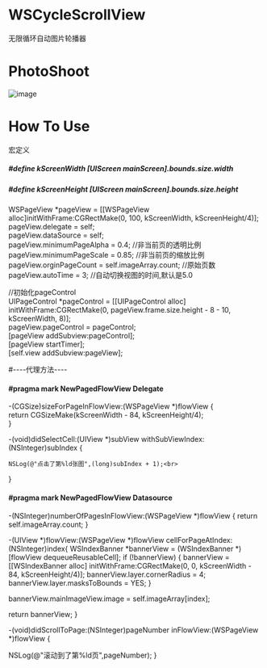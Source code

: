 # WSCycleScrollView
无限循环自动图片轮播器


# PhotoShoot
![image](https://github.com/Zws-China/WSCycleScrollView/blob/master/WSCycleScrollView/WSCycleScrollView/scroll.gif)


# How To Use
宏定义
##### #define kScreenWidth [UIScreen mainScreen].bounds.size.width
##### #define kScreenHeight [UIScreen mainScreen].bounds.size.height  


WSPageView *pageView = [[WSPageView alloc]initWithFrame:CGRectMake(0, 100, kScreenWidth, kScreenHeight/4)];<br>
pageView.delegate = self;<br>
pageView.dataSource = self;<br>
pageView.minimumPageAlpha = 0.4;   //非当前页的透明比例<br>
pageView.minimumPageScale = 0.85;  //非当前页的缩放比例<br>
pageView.orginPageCount = self.imageArray.count; //原始页数<br>
pageView.autoTime = 3;    //自动切换视图的时间,默认是5.0<br>

//初始化pageControl<br>
UIPageControl *pageControl = [[UIPageControl alloc] initWithFrame:CGRectMake(0, pageView.frame.size.height - 8 - 10, kScreenWidth, 8)];<br>
pageView.pageControl = pageControl;<br>
[pageView addSubview:pageControl];<br>
[pageView startTimer];<br>
[self.view addSubview:pageView];<br>



#----代理方法----
#### #pragma mark NewPagedFlowView Delegate
-(CGSize)sizeForPageInFlowView:(WSPageView *)flowView {<br>
    return CGSizeMake(kScreenWidth - 84, kScreenHeight/4);<br>
}

-(void)didSelectCell:(UIView *)subView withSubViewIndex:(NSInteger)subIndex {<br>

    NSLog(@"点击了第%ld张图",(long)subIndex + 1);<br>

}

#### #pragma mark NewPagedFlowView Datasource
-(NSInteger)numberOfPagesInFlowView:(WSPageView *)flowView {
return self.imageArray.count;
}

-(UIView *)flowView:(WSPageView *)flowView cellForPageAtIndex:(NSInteger)index{
WSIndexBanner *bannerView = (WSIndexBanner *)[flowView dequeueReusableCell];
if (!bannerView) {
bannerView = [[WSIndexBanner alloc] initWithFrame:CGRectMake(0, 0, kScreenWidth - 84, kScreenHeight/4)];
bannerView.layer.cornerRadius = 4;
bannerView.layer.masksToBounds = YES;
}

bannerView.mainImageView.image = self.imageArray[index];

return bannerView;
}

-(void)didScrollToPage:(NSInteger)pageNumber inFlowView:(WSPageView *)flowView {

NSLog(@"滚动到了第%ld页",pageNumber);
}
